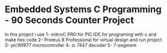 Embedded Systems C Programming - 90 Seconds Counter Project
=========================================================================
In this project i use 
1- mikroC PRO for PIC IDE for programing with c and make hex code
2- Proteus 8 Professional for virtual design and run project 
3- pic16f877 microcontroller
4- ic 7447 decoder
5- 7-segment 
